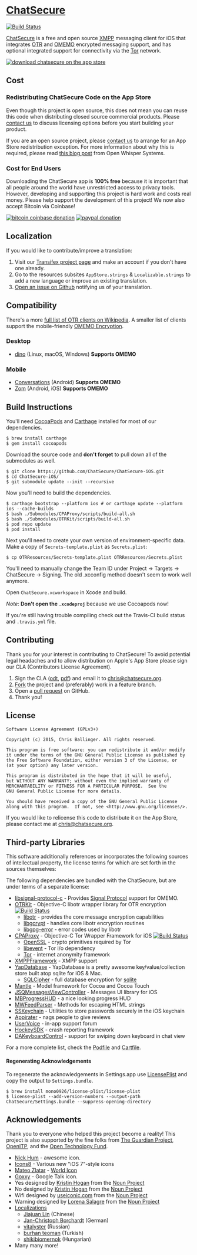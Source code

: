 # [ChatSecure](https://github.com/ChatSecure/ChatSecure-iOS)

[![Build Status](https://travis-ci.org/ChatSecure/ChatSecure-iOS.svg?branch=master)](https://travis-ci.org/ChatSecure/ChatSecure-iOS)

[ChatSecure](https://chatsecure.org) is a free and open source [XMPP](https://en.wikipedia.org/wiki/XMPP) messaging client for iOS that integrates [OTR](https://en.wikipedia.org/wiki/Off-the-Record_Messaging) and [OMEMO](https://en.wikipedia.org/wiki/OMEMO) encrypted messaging support, and has optional integrated support for connectivity via the [Tor](https://en.wikipedia.org/wiki/Tor_(anonymity_network)) network.

[![download chatsecure on the app store](https://chatsecure.org/images/appstore.svg)](https://itunes.apple.com/us/app/chatsecure/id464200063)

## Cost

### Redistributing ChatSecure Code on the App Store

Even though this project is open source, this does not mean you can reuse this code when distributing closed source commercial products. Please [contact us](mailto:chris@chatsecure.org) to discuss licensing options before you start building your product.

If you are an open source project, please [contact us](mailto:chris@chatsecure.org) to arrange for an App Store redistribution exception. For more information about why this is required, please read [this blog post](https://whispersystems.org/blog/license-update/) from Open Whisper Systems.

### Cost for End Users

Downloading the ChatSecure app is **100% free** because it is important that all people around the world have unrestricted access to privacy tools.
However, developing and supporting this project is hard work and costs real money. Please help support the development of this project! We now also accept Bitcoin via Coinbase!

[![bitcoin coinbase donation](https://chatsecure.org/images/bitcoin_donate.png)](https://coinbase.com/checkouts/1cf35f00d722205726f50b940786c413) [![paypal donation](https://chatsecure.org/images/paypal_donate.png)](https://www.paypal.com/cgi-bin/webscr?cmd=_s-xclick&hosted_button_id=F9SM36SQY5EN8) 


## Localization

If you would like to contribute/improve a translation:

 1. Visit our [Transifex project page](https://www.transifex.com/chrisballinger/chatsecure/) and make an account if you don't have one already.
 2. Go to the resources subsites `AppStore.strings` & `Localizable.strings` to add a new language or improve an existing translation. 
 3. [Open an issue on Github](https://github.com/ChatSecure/ChatSecure-iOS/issues) notifying us of your translation.


## Compatibility

There's a more [full list of OTR clients on Wikipedia](https://en.wikipedia.org/wiki/Off-the-Record_Messaging#Client_support). A smaller list of clients support the mobile-friendly [OMEMO Encryption](https://omemo.top/).

### Desktop

* [dino](https://dino.im) (Linux, macOS, Windows) **Supports OMEMO**

### Mobile

* [Conversations](https://conversations.im) (Android) **Supports OMEMO**
* [Zom](https://zom.im/) (Android, iOS) **Supports OMEMO**

## Build Instructions

You'll need [CocoaPods](http://cocoapods.org) and [Carthage](https://github.com/Carthage/Carthage) installed for most of our dependencies.
    
    $ brew install carthage
    $ gem install cocoapods
    
Download the source code and **don't forget** to pull down all of the submodules as well.

    $ git clone https://github.com/ChatSecure/ChatSecure-iOS.git
    $ cd ChatSecure-iOS/
    $ git submodule update --init --recursive
    
Now you'll need to build the dependencies.
    
    $ carthage bootstrap --platform ios # or carthage update --platform ios --cache-builds
    $ bash ./Submodules/CPAProxy/scripts/build-all.sh
    $ bash ./Submodules/OTRKit/scripts/build-all.sh
    $ pod repo update
    $ pod install
    
Next you'll need to create your own version of environment-specific data. Make a copy of `Secrets-template.plist` as `Secrets.plist`:

    $ cp OTRResources/Secrets-template.plist OTRResources/Secrets.plist
    
You'll need to manually change the Team ID under Project -> Targets -> ChatSecure -> Signing. The old .xcconfig method doesn't seem to work well anymore.

Open `ChatSecure.xcworkspace` in Xcode and build. 

*Note*: **Don't open the `.xcodeproj`** because we use Cocoapods now!

If you're still having trouble compiling check out the Travis-CI build status and `.travis.yml` file.

## Contributing

Thank you for your interest in contributing to ChatSecure! To avoid potential legal headaches and to allow distribution on Apple's App Store please sign our CLA (Contributors License Agreement).

1. Sign the CLA ([odt](https://github.com/ChatSecure/ChatSecure-iOS/raw/master/media/contributing/CLA.odt), [pdf](https://github.com/ChatSecure/ChatSecure-iOS/raw/master/media/contributing/CLA.pdf)) and email it to [chris@chatsecure.org](mailto:chris@chatsecure.org).
2. [Fork](https://github.com/ChatSecure/ChatSecure-iOS/fork) the project and (preferably) work in a feature branch.
3. Open a [pull request](https://github.com/ChatSecure/ChatSecure-ios/pulls) on GitHub.
4. Thank you!

## License


	Software License Agreement (GPLv3+)
	
	Copyright (c) 2015, Chris Ballinger. All rights reserved.
	
	This program is free software: you can redistribute it and/or modify
	it under the terms of the GNU General Public License as published by
	the Free Software Foundation, either version 3 of the License, or
	(at your option) any later version.
	
	This program is distributed in the hope that it will be useful,
	but WITHOUT ANY WARRANTY; without even the implied warranty of
	MERCHANTABILITY or FITNESS FOR A PARTICULAR PURPOSE.  See the
	GNU General Public License for more details.
	
	You should have received a copy of the GNU General Public License
	along with this program.  If not, see <http://www.gnu.org/licenses/>.

If you would like to relicense this code to distribute it on the App Store, 
please contact me at [chris@chatsecure.org](mailto:chris@chatsecure.org).

## Third-party Libraries

This software additionally references or incorporates the following sources
of intellectual property, the license terms for which are set forth
in the sources themselves:

The following dependencies are bundled with the ChatSecure, but are under
terms of a separate license:

* [libsignal-protocol-c](https://github.com/WhisperSystems/libsignal-protocol-c) - Provides [Signal Protocol](https://en.wikipedia.org/wiki/Signal_Protocol) support for OMEMO.
* [OTRKit](https://github.com/chatsecure/otrkit) - Objective-C libotr wrapper library for OTR encryption [![Build Status](https://travis-ci.org/ChatSecure/OTRKit.svg?branch=master)](https://travis-ci.org/ChatSecure/OTRKit)
	* [libotr](https://otr.cypherpunks.ca/) - provides the core message encryption capabilities
	* [libgcrypt](https://www.gnu.org/software/libgcrypt/) - handles core libotr encryption routines
	* [libgpg-error](http://www.gnupg.org/related_software/libgpg-error/) - error codes used by libotr
* [CPAProxy](https://github.com/ursachec/CPAProxy) - Objective-C Tor Wrapper Framework for iOS [![Build Status](https://travis-ci.org/ursachec/CPAProxy.svg?branch=master)](https://travis-ci.org/ursachec/CPAProxy)
	* [OpenSSL](https://www.openssl.org) - crypto primitives required by Tor
	* [libevent](http://libevent.org) - Tor i/o dependency
	* [Tor](https://www.torproject.org) - internet anonymity framework 
* [XMPPFramework](https://github.com/robbiehanson/XMPPFramework) - XMPP support
* [YapDatabase](https://github.com/yapstudios/YapDatabase) - YapDatabase is a pretty awesome key/value/collection store built atop sqlite for iOS & Mac.
	* [SQLCipher](https://www.zetetic.net/sqlcipher/) - full database encryption for [sqlite](http://sqlite.org)
* [Mantle](https://github.com/mantle/mantle) - Model framework for Cocoa and Cocoa Touch
* [JSQMessagesViewController](https://github.com/jessesquires/JSQMessagesViewController) - Messages UI library for iOS
* [MBProgressHUD](https://github.com/jdg/MBProgressHUD) - a nice looking progress HUD
* [MWFeedParser](https://github.com/mwaterfall/MWFeedParser) - Methods for escaping HTML strings
* [SSKeychain](https://github.com/soffes/sskeychain) - Utilities to store passwords securely in the iOS keychain
* [Appirater](https://github.com/arashpayan/appirater) - nags people to give reviews
* [UserVoice](https://www.uservoice.com/) - in-app support forum
* [HockeySDK](https://github.com/bitstadium/HockeySDK-iOS) - crash reporting framework
* [DAKeyboardControl](https://github.com/danielamitay/DAKeyboardControl) - support for swiping down keyboard in chat view

For a more complete list, check the [Podfile](https://github.com/ChatSecure/ChatSecure-iOS/blob/master/Podfile) and [Cartfile](https://github.com/ChatSecure/ChatSecure-iOS/blob/master/Cartfile).

#### Regenerating Acknowledgements

To regenerate the acknowledgements in Settings.app use [LicensePlist](https://github.com/mono0926/LicensePlist) and copy the output to `Settings.bundle`.

```
$ brew install mono0926/license-plist/license-plist
$ license-plist --add-version-numbers --output-path ChatSecure/Settings.bundle --suppress-opening-directory
```

## Acknowledgements

Thank you to everyone who helped this project become a reality! This project is also supported by the fine folks from [The Guardian Project](https://guardianproject.info), [OpenITP](http://web.archive.org/web/20160316141316/https://openitp.org/), and the [Open Technology Fund](https://www.opentech.fund).

* [Nick Hum](http://nickhum.com/) - awesome icon.
* [Icons8](http://icons8.com/license) - Various new "iOS 7"-style icons
* [Mateo Zlatar](http://thenounproject.com/mateozlatar/) - [World Icon](http://thenounproject.com/term/world/6502/)
* [Goxxy](http://rocketdock.com/addon/icons/3462) - Google Talk icon.
* Yes designed by [Kristin Hogan](http://www.thenounproject.com/khogan87) from the [Noun Project](http://www.thenounproject.com)
* No designed by [Kristin Hogan](http://www.thenounproject.com/khogan87) from the [Noun Project](http://www.thenounproject.com)
* Wifi designed by [useiconic.com](http://thenounproject.com/useiconic.com/) from the [Noun Project](http://www.thenounproject.com)
* Warning designed by [Lorena Salagre](http://thenounproject.com/lorens/) from the [Noun Project](http://www.thenounproject.com)
* [Localizations](https://www.transifex.com/projects/p/chatsecure/)
	* [Jiajuan Lin](http://www.personal.psu.edu/jwl5262/blogs/lin_portfolio/) (Chinese)
	* [Jan-Christoph Borchardt](http://jancborchardt.net/) (German)
	* [vitalyster](https://github.com/vitalyster) (Russian)
	* [burhan teoman](https://www.transifex.net/accounts/profile/burhanteoman/) (Turkish)
	* [shikibiomernok](https://www.transifex.net/accounts/profile/shikibiomernok/) (Hungarian)
* Many many more!
